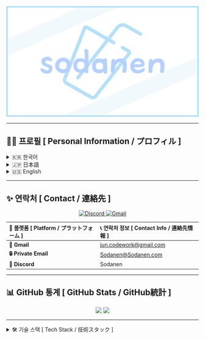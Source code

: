 <img src="Sodanen.png" style="height: auto;" />

---

## 🙋‍♂️ 프로필 [ Personal Information / プロフィル ]

<details>
<summary>🇰🇷 한국어</summary>

| 항목 | 내용 |
|------|------|
| 생일 | 1999.11.06 |
| 사용 언어 | 한국어, 일본어 |

</details>

<details>
<summary>🇯🇵 日本語</summary>

| 項目 | 内容 |
|------|------|
| 生年月日 | 1999.11.06 |
| 使用言語 | 韓国語、日本語 |

</details>

<details>
<summary>🇺🇸 English</summary>

| Item | Content |
|------|---------|
| Birthday | 1999.11.06 |
| Language | Korean, Japanese |

</details>

---

## ✨ 연락처 [ Contact / 連絡先 ]

<div align="center">
    <a href="https://discord.com/users/1016918516940673054">
        <img src="https://skillicons.dev/icons?i=discord" alt="Discord" width="50">
    </a>
    <a href="mailto:jun.codework@gmail.com">
        <img src="https://skillicons.dev/icons?i=gmail" alt="Gmail" width="50">
    </a>
</div>

<div align="center">

| 🌟 플랫폼 [ Platform / プラットフォーム ] | 📞 연락처 정보 [ Contact Info / 連絡先情報 ] |
|:--------|:----------|
| **📧 Gmail** | [jun.codework@gmail.com](mailto:jun.codework@gmail.com) |
| **🔒 Private Email** | Sodanen@Sodanen.com |
| **💬 Discord** | Sodanen |

</div>

---

## 📊 GitHub 통계 [ GitHub Stats / GitHub統計 ]

<div align="center">
    <img width="49%" src="https://github-readme-stats.vercel.app/api?username=VRSoda&count_private=true&theme=ambient_gradient&show_icons=true" />
    <img width="49%" src="https://stats.hyo.dev/api/github-stats?login=VRSoda" />
</div>

---

<details> 
<summary>🛠️ 기술 스택 [ Tech Stack / 技術スタック ]</summary>

### 📚 최근 학습 중 [ Currently Learning / 現在学習中 ]
<img src="https://skillicons.dev/icons?i=cs,redis,nginx" />

### 💻 개발 환경 [ Environment / 使用環境 ]
<img src="https://skillicons.dev/icons?i=windows,ubuntu" />

### 🔧 개발 도구 [ Development Tools / 開発ツール ]
<img src="https://skillicons.dev/icons?i=github,git,vscode,docker" />

### 🌐 프론트엔드 [ Frontend / フロントエンド ]
<img src="https://skillicons.dev/icons?i=html,css,js,ts,react,vite" />

### 🎨 UI 프레임워크 [ UI Framework / UIフレームワーク ]
<img src="https://skillicons.dev/icons?i=materialui,tailwind" />

### 🖥️ 데스크톱 & 봇 [ Desktop & Bot / デスクトップ・ボット ]
<img src="https://skillicons.dev/icons?i=electron,discordjs,bots" />

### 🗄️ 데이터베이스 [ Database / データベース ]
<img src="https://skillicons.dev/icons?i=supabase,postgres,mongodb" />

### 🎮 기타 도구 [ Other Tools / その他ツール ]
<img src="https://skillicons.dev/icons?i=unity,ps,notion,postman" />

</details>
